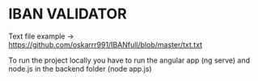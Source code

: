 # IBAN VALIDATOR

Text file example -> https://github.com/oskarrr991/IBANfull/blob/master/txt.txt

To run the project locally you have to run the angular app (ng serve) and node.js in the backend folder (node app.js)
